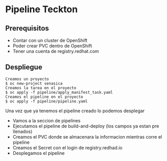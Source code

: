 # Pipeline Teckton

## Prerequisitos 
- Contar con un cluster de OpenShift
- Poder crear PVC dentro de OpenShift
- Tener una cuenta de registry.redhat.com

## Despliegue
```console
Creamos un proyecto
$ oc new-project senasica
Creamos la tarea en el proyecto
$ oc apply -f pipeline/apply_manifest_task.yaml
Creamos el pipeline en el proyecto
$ oc apply -f pipeline/pipeline.yaml
```

Una vez que ya tenemos el pipeline creado lo podemos desplegar

- Vamos a la seccion de pipelines
- Ejecutamos el pipeline de build-and-deploy (los campos ya estan pre llenados)
- Creamos el PVC donde se almacenara la informacion mientras corre el pipeline
- Creamos el Secret con el login de registry.redhad.io
- Desplegamos el pipeline
